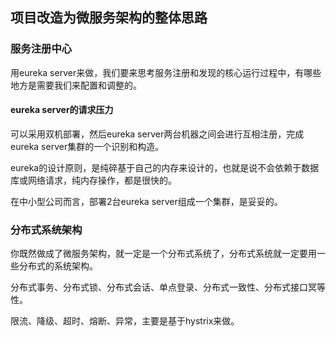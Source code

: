 ## 项目改造为微服务架构的整体思路

### 服务注册中心

用eureka server来做，我们要来思考服务注册和发现的核心运行过程中，有哪些地方是需要我们来配置和调整的。

#### eureka server的请求压力

可以采用双机部署，然后eureka server两台机器之间会进行互相注册，完成eureka server集群的一个识别和构造。

eureka的设计原则，是纯碎基于自己的内存来设计的，也就是说不会依赖于数据库或网络请求，纯内存操作，都是很快的。

在中小型公司而言，部署2台eureka server组成一个集群，是妥妥的。

### 分布式系统架构

你既然做成了微服务架构，就一定是一个分布式系统了，分布式系统就一定要用一些分布式的系统架构。

分布式事务、分布式锁、分布式会话、单点登录、分布式一致性、分布式接口冥等性。

限流、降级、超时、熔断、异常，主要是基于hystrix来做。